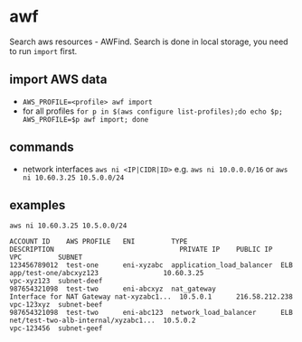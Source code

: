 # awf

Search aws resources - AWFind. Search is done in local storage, you need to run `import` first.

## import AWS data

- `AWS_PROFILE=<profile> awf import`
- for all profiles `for p in $(aws configure list-profiles);do echo $p; AWS_PROFILE=$p awf import; done`

## commands

- network interfaces `aws ni <IP|CIDR|ID>` e.g. `aws ni 10.0.0.0/16` or `aws ni 10.60.3.25 10.5.0.0/24`

## examples

```
aws ni 10.60.3.25 10.5.0.0/24

ACCOUNT ID    AWS PROFILE   ENI         TYPE                       DESCRIPTION                               PRIVATE IP    PUBLIC IP      VPC         SUBNET
123456789012  test-one      eni-xyzabc  application_load_balancer  ELB app/test-one/abcxyz123                10.60.3.25                   vpc-xyz123  subnet-deef
987654321098  test-two      eni-abcxyz  nat_gateway                Interface for NAT Gateway nat-xyzabc1...  10.5.0.1      216.58.212.238 vpc-123xyz  subnet-beef
987654321098  test-two      eni-abc123  network_load_balancer      ELB net/test-two-alb-internal/xyzabc1...  10.5.0.2                     vpc-123456  subnet-geef
```

